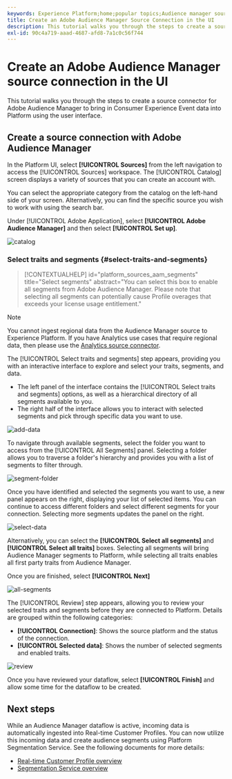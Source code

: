 ```yaml
---
keywords: Experience Platform;home;popular topics;Audience manager source connector;Audience Manager;audience manager connector
title: Create an Adobe Audience Manager Source Connection in the UI
description: This tutorial walks you through the steps to create a source connection for Adobe Audience Manager to bring in Consumer Experience Event data into Platform using the user interface.
exl-id: 90c4a719-aaad-4687-afd8-7a1c0c56f744
---
```

# Create an Adobe Audience Manager source connection in the UI

This tutorial walks you through the steps to create a source connector for Adobe Audience Manager to bring in Consumer Experience Event data into Platform using the user interface.

## Create a source connection with Adobe Audience Manager

In the Platform UI, select **[!UICONTROL Sources]** from the left navigation to access the [!UICONTROL Sources] workspace. The [!UICONTROL Catalog] screen displays a variety of sources that you can create an account with.

You can select the appropriate category from the catalog on the left-hand side of your screen. Alternatively, you can find the specific source you wish to work with using the search bar.

Under [!UICONTROL Adobe Application], select **[!UICONTROL Adobe Audience Manager]** and then select **[!UICONTROL Set up]**.

![catalog](../../../../images/tutorials/create/aam/catalog.png)

### Select traits and segments {#select-traits-and-segments}

>[!CONTEXTUALHELP]
>id="platform_sources_aam_segments"
>title="Select segments"
>abstract="You can select this box to enable all segments from Adobe Audience Manager. Please note that selecting all segments can potentially cause Profile overages that exceeds your license usage entitlement."

>[!NOTE]
>
>You cannot ingest regional data from the Audience Manager source to Experience Platform. If you have Analytics use cases that require regional data, then please use the [Analytics source connector](../adobe-applications/analytics.md).

The [!UICONTROL Select traits and segments] step appears, providing you with an interactive interface to explore and select your traits, segments, and data.

* The left panel of the interface contains the [!UICONTROL Select traits and segments] options, as well as a hierarchical directory of all segments available to you.
* The right half of the interface allows you to interact with selected segments and pick through specific data you want to use.

![add-data](../../../../images/tutorials/create/aam/add-data.png)

To navigate through available segments, select the folder you want to access from the [!UICONTROL All Segments] panel. Selecting a folder allows you to traverse a folder's hierarchy and provides you with a list of segments to filter through.

![segment-folder](../../../../images/tutorials/create/aam/segment-folder.png)

Once you have identified and selected the segments you want to use, a new panel appears on the right, displaying your list of selected items. You can continue to access different folders and select different segments for your connection. Selecting more segments updates the panel on the right.

![select-data](../../../../images/tutorials/create/aam/select-data.png)

Alternatively, you can select the **[!UICONTROL Select all segments]** and **[!UICONTROL Select all traits]** boxes. Selecting all segments will bring Audience Manager segments to Platform, while selecting all traits enables all first party traits from Audience Manager.

Once you are finished, select **[!UICONTROL Next]**

![all-segments](../../../../images/tutorials/create/aam/all-segments.png)

The [!UICONTROL Review] step appears, allowing you to review your selected traits and segments before they are connected to Platform. Details are grouped within the following categories:

* **[!UICONTROL Connection]**: Shows the source platform and the status of the connection.
* **[!UICONTROL Selected data]**: Shows the number of selected segments and enabled traits.

![review](../../../../images/tutorials/create/aam/review.png)

Once you have reviewed your dataflow, select **[!UICONTROL Finish]** and allow some time for the dataflow to be created.

## Next steps

While an Audience Manager dataflow is active, incoming data is automatically ingested into Real-time Customer Profiles. You can now utilize this incoming data and create audience segments using Platform Segmentation Service. See the following documents for more details:

* [Real-time Customer Profile overview](../../../../../profile/home.md)
* [Segmentation Service overview](../../../../../segmentation/home.md)
